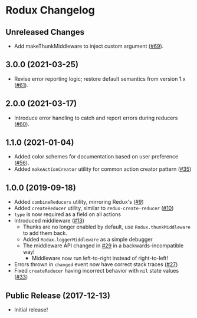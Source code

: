 # Rodux Changelog

## Unreleased Changes
* Add makeThunkMiddleware to inject custom argument ([#69](https://github.com/Roblox/rodux/pull/69)).

## 3.0.0 (2021-03-25)
* Revise error reporting logic; restore default semantics from version 1.x ([#61](https://github.com/Roblox/rodux/pull/61)).

## 2.0.0 (2021-03-17)
* Introduce error handling to catch and report errors during reducers ([#60](https://github.com/Roblox/rodux/pull/60)).

## 1.1.0 (2021-01-04)
* Added color schemes for documentation based on user preference ([#56](https://github.com/Roblox/rodux/pull/56)).
* Added `makeActionCreator` utility for common action creator pattern ([#35](https://github.com/Roblox/rodux/pull/35))

## 1.0.0 (2019-09-18)
* Added `combineReducers` utility, mirroring Redux's ([#9](https://github.com/Roblox/rodux/pull/9))
* Added `createReducer` utility, similar to `redux-create-reducer` ([#10](https://github.com/Roblox/rodux/pull/10))
* `type` is now required as a field on all actions
* Introduced middleware ([#13](https://github.com/Roblox/rodux/pull/13))
	* Thunks are no longer enabled by default, use `Rodux.thunkMiddleware` to add them back.
	* Added `Rodux.loggerMiddleware` as a simple debugger
	* The middleware API changed in [#29](https://github.com/Roblox/rodux/pull/29) in a backwards-incompatible way!
		* Middleware now run left-to-right instead of right-to-left!
* Errors thrown in `changed` event now have correct stack traces ([#27](https://github.com/Roblox/rodux/pull/27))
* Fixed `createReducer` having incorrect behavior with `nil` state values ([#33](https://github.com/Roblox/rodux/pull/33))

## Public Release (2017-12-13)
* Initial release!
